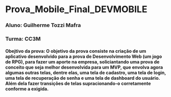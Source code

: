 # Prova_Mobile_Final_DEVMOBILE
### Aluno: Guilherme Tozzi Mafra
### Turma: CC3M

#### Obejtivo da prova: O objetivo da prova consiste na criação de um aplicativo desenvolvido para a prova de Desenvolvimento Web (um jogo de RPG), para fazer um aporte na empresa, soliciantando uma prova de conceito que seja melhor desenvolvida para um MVP, que envolva agora algumas outras telas, dentre elas, uma tela de cadastro, uma tela de login, uma tela de recuperação de senha e uma tela de dashboard do usuário. Além dela fazer transições de telas supracionando-o corretamente conforme a exigida.


